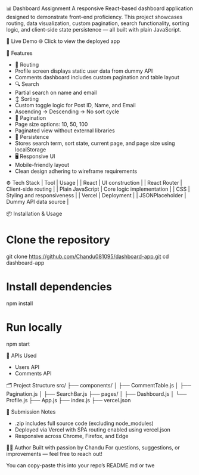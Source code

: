 

📊 Dashboard Assignment
A responsive React-based dashboard application designed to demonstrate front-end proficiency. This project showcases routing, data visualization, custom pagination, search functionality, sorting logic, and client-side state persistence — all built with plain JavaScript.

🚀 Live Demo
🌐 Click to view the deployed app

🧩 Features
- 🔗 Routing
- Profile screen displays static user data from dummy API
- Comments dashboard includes custom pagination and table layout
- 🔍 Search
- Partial search on name and email
- ↕️ Sorting
- Custom toggle logic for Post ID, Name, and Email
- Ascending → Descending → No sort cycle
- 📄 Pagination
- Page size options: 10, 50, 100
- Paginated view without external libraries
- 💾 Persistence
- Stores search term, sort state, current page, and page size using localStorage
- 🖥 Responsive UI
- Mobile-friendly layout
- Clean design adhering to wireframe requirements

⚙️ Tech Stack
| Tool | Usage | 
| React | UI construction | 
| React Router | Client-side routing | 
| Plain JavaScript | Core logic implementation | 
| CSS | Styling and responsiveness | 
| Vercel | Deployment | 
| JSONPlaceholder | Dummy API data source | 



📦 Installation & Usage
# Clone the repository
git clone https://github.com/Chandu081095/dashboard-app.git
cd dashboard-app

# Install dependencies
npm install

# Run locally
npm start



🧪 APIs Used
- Users API
- Comments API

🗂 Project Structure
src/
├── components/
│   ├── CommentTable.js
│   ├── Pagination.js
│   ├── SearchBar.js
├── pages/
│   ├── Dashboard.js
│   └── Profile.js
├── App.js
├── index.js
├── vercel.json



🧾 Submission Notes
- .zip includes full source code (excluding node_modules)
- Deployed via Vercel with SPA routing enabled using vercel.json
- Responsive across Chrome, Firefox, and Edge

🙋‍♂️ Author
Built with passion by Chandu
For questions, suggestions, or improvements — feel free to reach out!

You can copy-paste this into your repo’s README.md or twe
